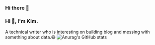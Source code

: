 ### Hi there 👋

### Hi 👋, I'm Kim.

A technical writer who is interesting on building blog and messing with something about data.😄
![Anurag's GitHub stats](https://github-readme-stats.vercel.app/api?username=anuraghazra&show_icons=true&theme=radical)
